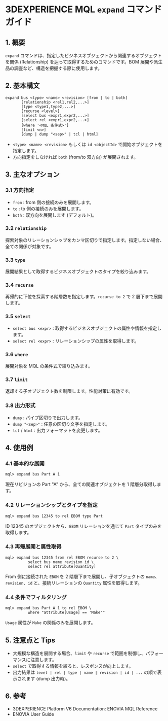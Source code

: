 # 3DEXPERIENCE MQL `expand` コマンドガイド

## 1. 概要
`expand` コマンドは、指定したビジネスオブジェクトから関連するオブジェクトを関係 (Relationship) を辿って取得するためのコマンドです。BOM 展開や派生品の調査など、構造を把握する際に使用します。

## 2. 基本構文
```mql
expand bus <type> <name> <revision> [from | to | both]
       [relationship <rel1,rel2,...>]
       [type <type1,type2,...>]
       [recurse <level>]
       [select bus <expr1,expr2,...>]
       [select rel <expr1,expr2,...>]
       [where '<MQL 条件式>']
       [limit <n>] 
       [dump | dump "<sep>" | tcl | html]
```

- `<type> <name> <revision>` もしくは `id <objectId>` で開始オブジェクトを指定します。
- 方向指定をしなければ `both` (from/to 双方向) が展開されます。

## 3. 主なオプション
### 3.1 方向指定
- `from` : from 側の接続のみを展開します。
- `to`   : to 側の接続のみを展開します。
- `both` : 双方向を展開します (デフォルト)。

### 3.2 `relationship`
探索対象のリレーションシップをカンマ区切りで指定します。指定しない場合、全ての関係が対象です。

### 3.3 `type`
展開結果として取得するビジネスオブジェクトのタイプを絞り込みます。

### 3.4 `recurse`
再帰的に下位を探索する階層数を指定します。`recurse to 2` で 2 層下まで展開します。

### 3.5 `select`
- `select bus <expr>` : 取得するビジネスオブジェクトの属性や情報を指定します。
- `select rel <expr>` : リレーションシップの属性を取得します。

### 3.6 `where`
展開対象を MQL の条件式で絞り込みます。

### 3.7 `limit`
返却する子オブジェクト数を制限します。性能対策に有効です。

### 3.8 出力形式
- `dump` : パイプ区切りで出力します。
- `dump "<sep>"` : 任意の区切り文字を指定します。
- `tcl` / `html` : 出力フォーマットを変更します。

## 4. 使用例
### 4.1 基本的な展開
```mql
mql> expand bus Part A 1
```
現在リビジョンの Part "A" から、全ての関連オブジェクトを 1 階層分取得します。

### 4.2 リレーションシップとタイプを指定
```mql
mql> expand bus 12345 to rel EBOM type Part
```
ID 12345 のオブジェクトから、`EBOM` リレーションを通じて `Part` タイプのみを取得します。

### 4.3 再帰展開と属性取得
```mql
mql> expand bus 12345 from rel EBOM recurse to 2 \
          select bus name revision id \
          select rel attribute[Quantity]
```
From 側に接続された `EBOM` を 2 階層下まで展開し、子オブジェクトの `name`、`revision`、`id` と、接続リレーションの `Quantity` 属性を取得します。

### 4.4 条件でフィルタリング
```mql
mql> expand bus Part A 1 to rel EBOM \
          where "attribute[Usage] == 'Make'"
```
`Usage` 属性が `Make` の関係のみを展開します。

## 5. 注意点と Tips
- 大規模な構造を展開する場合、`limit` や `recurse` で範囲を制御し、パフォーマンスに注意します。
- `select` で取得する情報を絞ると、レスポンスが向上します。
- 出力結果は `level | rel | type | name | revision | id | ...` の順で表示されます (dump 出力時)。

## 6. 参考
- 3DEXPERIENCE Platform V6 Documentation: ENOVIA MQL Reference
- ENOVIA User Guide
